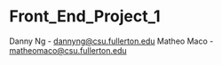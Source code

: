 # Front_End_Project_1

Danny Ng - dannyng@csu.fullerton.edu
Matheo Maco - matheomaco@csu.fullerton.edu